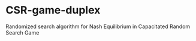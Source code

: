 # CSR-game-duplex
Randomized search algorithm for Nash Equilibrium in Capacitated Random Search Game
